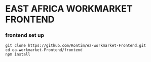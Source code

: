 # EAST AFRICA WORKMARKET FRONTEND

### frontend set up

```shell
git clone https://github.com/Rontim/ea-workmarket-Frontend.git
cd ea-workmarket-Frontend/frontend
npm install
```
